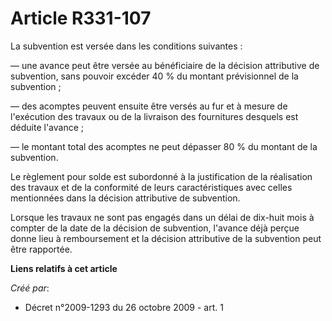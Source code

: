 # Article R331-107

La subvention est versée dans les conditions suivantes : 

― une avance peut être versée au bénéficiaire de la décision attributive de subvention, sans pouvoir excéder 40 % du montant
prévisionnel de la subvention ; 

― des acomptes peuvent ensuite être versés au fur et à mesure de l'exécution des travaux ou de la livraison des fournitures
desquels est déduite l'avance ; 

― le montant total des acomptes ne peut dépasser 80 % du montant de la subvention. 

Le règlement pour solde est subordonné à la justification de la réalisation des travaux et de la conformité de leurs
caractéristiques avec celles mentionnées dans la décision attributive de subvention. 

Lorsque les travaux ne sont pas engagés dans un délai de dix-huit mois à compter de la date de la décision de subvention,
l'avance déjà perçue donne lieu à remboursement et la décision attributive de la subvention peut être rapportée.

**Liens relatifs à cet article**

_Créé par_:

  - Décret n°2009-1293 du 26 octobre 2009 - art. 1
